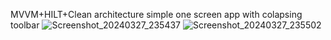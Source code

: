 MVVM+HILT+Clean architecture simple one screen app with colapsing toolbar
![Screenshot_20240327_235437](https://github.com/DenisArdent/TestFoodApp/assets/124088905/e695a229-b3f9-4774-bc66-7cca08b41d3f) ![Screenshot_20240327_235502](https://github.com/DenisArdent/TestFoodApp/assets/124088905/ff0312a3-3fab-4d84-b8e9-80d81101e889)
